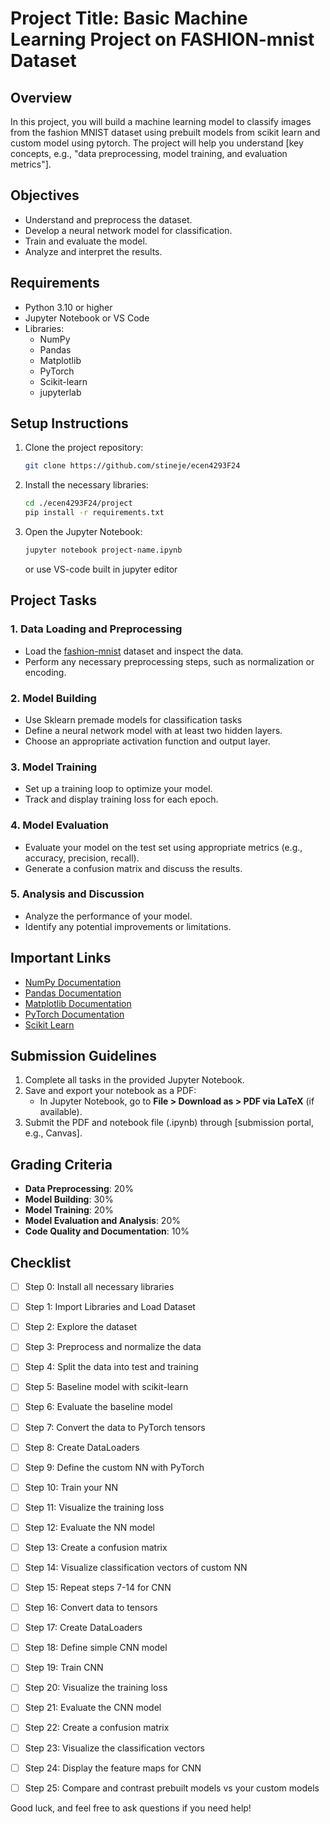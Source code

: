# Project Title: Basic Machine Learning Project on FASHION-mnist Dataset

## Overview
In this project, you will build a machine learning model to classify images from the fashion MNIST dataset using prebuilt models from scikit learn and custom model using pytorch. The project will help you understand [key concepts, e.g., "data preprocessing, model training, and evaluation metrics"].

## Objectives
- Understand and preprocess the dataset.
- Develop a neural network model for classification.
- Train and evaluate the model.
- Analyze and interpret the results.

## Requirements
- Python 3.10 or higher
- Jupyter Notebook or VS Code
- Libraries:
  - NumPy
  - Pandas
  - Matplotlib
  - PyTorch 
  - Scikit-learn
  - jupyterlab

## Setup Instructions
1. Clone the project repository:
   ```bash
   git clone https://github.com/stineje/ecen4293F24
   ```
2. Install the necessary libraries:
   ```bash
   cd ./ecen4293F24/project
   pip install -r requirements.txt
   ```
3. Open the Jupyter Notebook:
   ```bash
   jupyter notebook project-name.ipynb
   ```
   or use VS-code built in jupyter editor

## Project Tasks
### 1. Data Loading and Preprocessing
- Load the [fashion-mnist](https://openml.org/search?type=data&status=active&id=40996) dataset and inspect the data.
- Perform any necessary preprocessing steps, such as normalization or encoding.

### 2. Model Building
- Use Sklearn premade models for classification tasks
- Define a neural network model with at least two hidden layers.
- Choose an appropriate activation function and output layer.

### 3. Model Training
- Set up a training loop to optimize your model.
- Track and display training loss for each epoch.

### 4. Model Evaluation
- Evaluate your model on the test set using appropriate metrics (e.g., accuracy, precision, recall).
- Generate a confusion matrix and discuss the results.

### 5. Analysis and Discussion
- Analyze the performance of your model.
- Identify any potential improvements or limitations.

## Important Links
- [NumPy Documentation](https://numpy.org/doc/)
- [Pandas Documentation](https://pandas.pydata.org/docs/)
- [Matplotlib Documentation](https://matplotlib.org/stable/contents.html)
- [PyTorch Documentation](https://pytorch.org/)
- [Scikit Learn](https://scikit-learn.org/stable/api/index.html)

## Submission Guidelines
1. Complete all tasks in the provided Jupyter Notebook.
2. Save and export your notebook as a PDF:
   - In Jupyter Notebook, go to **File > Download as > PDF via LaTeX** (if available).
3. Submit the PDF and notebook file (.ipynb) through [submission portal, e.g., Canvas].

## Grading Criteria
- **Data Preprocessing**: 20%
- **Model Building**: 30%
- **Model Training**: 20%
- **Model Evaluation and Analysis**: 20%
- **Code Quality and Documentation**: 10%

## Checklist

- [ ] Step 0: Install all necessary libraries
- [ ] Step 1: Import Libraries and Load Dataset
- [ ] Step 2: Explore the dataset
- [ ] Step 3: Preprocess and normalize the data
- [ ] Step 4: Split the data into test and training
- [ ] Step 5: Baseline model with scikit-learn
- [ ] Step 6: Evaluate the baseline model
- [ ] Step 7: Convert the data to PyTorch tensors
- [ ] Step 8: Create DataLoaders
- [ ] Step 9: Define the custom NN with PyTorch
- [ ] Step 10: Train your NN
- [ ] Step 11: Visualize the training loss
- [ ] Step 12: Evaluate the NN model
- [ ] Step 13: Create a confusion matrix
- [ ] Step 14: Visualize classification vectors of custom NN
- [ ] Step 15: Repeat steps 7-14 for CNN
- [ ] Step 16: Convert data to tensors
- [ ] Step 17: Create DataLoaders
- [ ] Step 18: Define simple CNN model
- [ ] Step 19: Train CNN
- [ ] Step 20: Visualize the training loss
- [ ] Step 21: Evaluate the CNN model
- [ ] Step 22: Create a confusion matrix
- [ ] Step 23: Visualize the classification vectors
- [ ] Step 24: Display the feature maps for CNN
- [ ] Step 25: Compare and contrast prebuilt models vs your custom models


Good luck, and feel free to ask questions if you need help!
